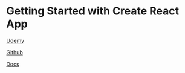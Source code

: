 # Getting Started with Create React App

[Udemy](https://www.udemy.com/course/styled-components-tutorial-and-project-course/)

[Github](https://github.com/john-smilga/styled-components-v5)

[Docs](https://styled-components.com/)
